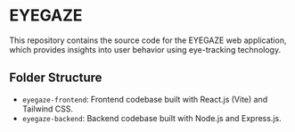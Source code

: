 # EYEGAZE

This repository contains the source code for the EYEGAZE web application, which provides insights into user behavior using eye-tracking technology.

## Folder Structure
- `eyegaze-frontend`: Frontend codebase built with React.js (Vite) and Tailwind CSS.
- `eyegaze-backend`: Backend codebase built with Node.js and Express.js.
